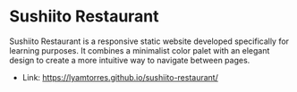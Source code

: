 # Sushiito Restaurant
Sushiito Restaurant is a responsive static website developed specifically for learning purposes. It combines a minimalist color palet with an elegant design to create a more intuitive way to navigate between pages.

* Link: https://lyamtorres.github.io/sushiito-restaurant/
